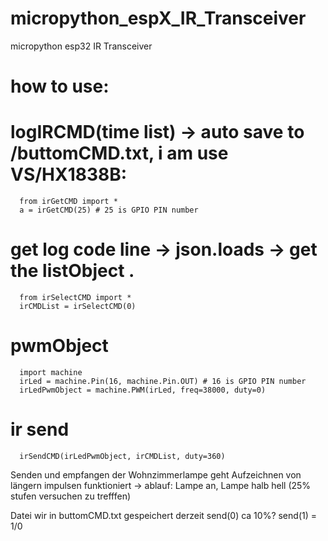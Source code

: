 # micropython_espX_IR_Transceiver
micropython esp32  IR Transceiver


# how to use:
  # logIRCMD(time list) -> auto save to /buttomCMD.txt, i am use VS/HX1838B:
      from irGetCMD import *
      a = irGetCMD(25) # 25 is GPIO PIN number

  # get log code line -> json.loads -> get the listObject . 
      from irSelectCMD import *
      irCMDList = irSelectCMD(0) 

  # pwmObject
      import machine
      irLed = machine.Pin(16, machine.Pin.OUT) # 16 is GPIO PIN number
      irLedPwmObject = machine.PWM(irLed, freq=38000, duty=0)

  # ir send
      irSendCMD(irLedPwmObject, irCMDList, duty=360)


Senden und empfangen der Wohnzimmerlampe geht
Aufzeichnen von längern impulsen funktioniert ->
ablauf: Lampe an, Lampe halb hell
(25% stufen versuchen zu trefffen)

Datei wir in buttomCMD.txt gespeichert
derzeit send(0) ca 10%? send(1) = 1/0